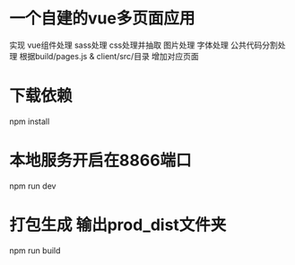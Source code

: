 # 一个自建的vue多页面应用
  实现 vue组件处理 sass处理 css处理并抽取 图片处理 字体处理 公共代码分割处理
  根据build/pages.js & client/src/目录 增加对应页面

# 下载依赖
npm install

# 本地服务开启在8866端口
npm run dev

# 打包生成 输出prod_dist文件夹
npm run build
